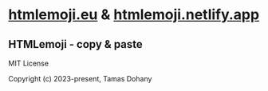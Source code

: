 # [htmlemoji.eu](https://htmlemoji.eu) & [htmlemoji.netlify.app](https://htmlemoji.netlify.app) 
## HTMLemoji - copy &amp; paste

MIT License

Copyright (c) 2023-present, Tamas Dohany
